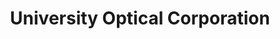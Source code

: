 ---
title: "University Optical Corporation"
url: /lakeville/university-optical-corporation/
shop: optician
---